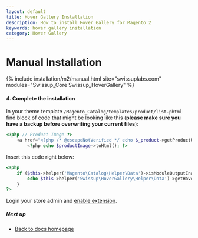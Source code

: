 ```yaml
---
layout: default
title: Hover Gallery Installation
description: How to install Hover Gallery for Magento 2
keywords: hover gallery installation
category: Hover Gallery
---
```


# Manual Installation

{% include installation/m2/manual.html site="swissuplabs.com" modules="Swissup_Core Swissup_HoverGallery" %}

#### 4. Complete the installation

In your theme template `/Magento_Catalog/templates/product/list.phtml` find block of code that might be looking like this (**please make sure you have a backup before overwriting your current files**):

```php
<?php // Product Image ?>
    <a href="<?php /* @escapeNotVerified */ echo $_product->getProductUrl() ?>" class="product photo product-item-photo" tabindex="-1">
        <?php echo $productImage->toHtml(); ?>
```

Insert this code right below:

```php
<?php
    if ($this->helper('Magento\Catalog\Helper\Data')->isModuleOutputEnabled('Swissup_HoverGallery')) {
        echo $this->helper('Swissup\HoverGallery\Helper\Data')->getHoverImage($_product, $productImage->getWidth(), $productImage->getHeight());
    }
?>
```

Login your store admin and [enable extension](/m2/extensions/hover-gallery/configuration).

##### Next up

- [Back to docs homepage](/m2/extensions/hover-gallery)
